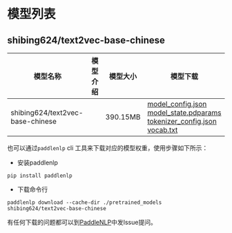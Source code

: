 #  模型列表

## shibing624/text2vec-base-chinese

| 模型名称 | 模型介绍 | 模型大小  | 模型下载 |
| --- | --- | --- | --- |
|shibing624/text2vec-base-chinese|  | 390.15MB | [model_config.json](https://bj.bcebos.com/paddlenlp/models/community/shibing624/text2vec-base-chinese/model_config.json)<br>[model_state.pdparams](https://bj.bcebos.com/paddlenlp/models/community/shibing624/text2vec-base-chinese/model_state.pdparams)<br>[tokenizer_config.json](https://bj.bcebos.com/paddlenlp/models/community/shibing624/text2vec-base-chinese/tokenizer_config.json)<br>[vocab.txt](https://bj.bcebos.com/paddlenlp/models/community/shibing624/text2vec-base-chinese/vocab.txt) |

也可以通过`paddlenlp` cli 工具来下载对应的模型权重，使用步骤如下所示：

* 安装paddlenlp

```shell
pip install paddlenlp
```

* 下载命令行

```shell
paddlenlp download --cache-dir ./pretrained_models shibing624/text2vec-base-chinese
```

有任何下载的问题都可以到[PaddleNLP](https://github.com/PaddlePaddle/PaddleNLP)中发Issue提问。